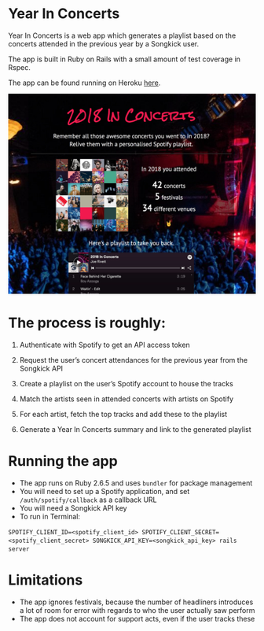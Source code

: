 # Year In Concerts

Year In Concerts is a web app which generates a playlist based on the concerts attended in the previous year by a Songkick user.

The app is built in Ruby on Rails with a small amount of test coverage in Rspec.

The app can be found running on Heroku [here](https://songkick-year-in-concerts.herokuapp.com/).

![Example](docs/example.jpg)

# The process is roughly:

1. Authenticate with Spotify to get an API access token

2. Request the user’s concert attendances for the previous year from the Songkick API

3. Create a playlist on the user’s Spotify account to house the tracks

4. Match the artists seen in attended concerts with artists on Spotify

5. For each artist, fetch the top tracks and add these to the playlist

6. Generate a Year In Concerts summary and link to the generated playlist

# Running the app

- The app runs on Ruby 2.6.5 and uses `bundler` for package management
- You will need to set up a Spotify application, and set `/auth/spotify/callback` as a callback URL
- You will need a Songkick API key
- To run in Terminal:

`SPOTIFY_CLIENT_ID=<spotify_client_id> SPOTIFY_CLIENT_SECRET=<spotify_client_secret> SONGKICK_API_KEY=<songkick_api_key> rails server`

# Limitations

- The app ignores festivals, because the number of headliners introduces a lot of room for error with regards to who the user actually saw perform
- The app does not account for support acts, even if the user tracks these
